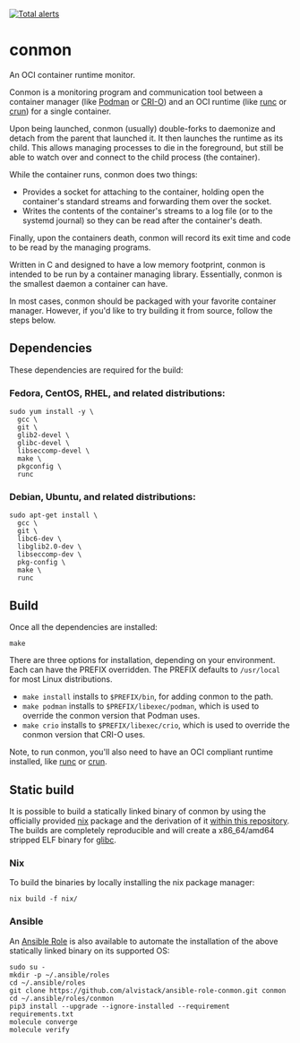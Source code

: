 [![Total alerts](https://img.shields.io/lgtm/alerts/g/containers/conmon.svg?logo=lgtm&logoWidth=18)](https://lgtm.com/projects/g/containers/conmon/alerts/)

# conmon

An OCI container runtime monitor.

Conmon is a monitoring program and communication tool between a
container manager (like [Podman](https://podman.io/) or
[CRI-O](https://cri-o.io/)) and an OCI runtime (like
[runc](https://github.com/opencontainers/runc) or
[crun](https://github.com/containers/crun)) for a single container.

Upon being launched, conmon (usually) double-forks to daemonize and detach from the
parent that launched it. It then launches the runtime as its child. This
allows managing processes to die in the foreground, but still be able to
watch over and connect to the child process (the container).

While the container runs, conmon does two things:

  - Provides a socket for attaching to the container, holding open the
    container's standard streams and forwarding them over the socket.
  - Writes the contents of the container's streams to a log file (or to
    the systemd journal) so they can be read after the container's
    death.

Finally, upon the containers death, conmon will record its exit time and
code to be read by the managing programs.

Written in C and designed to have a low memory footprint, conmon is
intended to be run by a container managing library. Essentially, conmon
is the smallest daemon a container can have.

In most cases, conmon should be packaged with your favorite container
manager. However, if you'd like to try building it from source, follow
the steps below.

## Dependencies

These dependencies are required for the build:

### Fedora, CentOS, RHEL, and related distributions:

``` shell
sudo yum install -y \
  gcc \
  git \
  glib2-devel \
  glibc-devel \
  libseccomp-devel \
  make \
  pkgconfig \
  runc
```

### Debian, Ubuntu, and related distributions:

``` shell
sudo apt-get install \
  gcc \
  git \
  libc6-dev \
  libglib2.0-dev \
  libseccomp-dev \
  pkg-config \
  make \
  runc
```

## Build

Once all the dependencies are installed:

``` shell
make
```

There are three options for installation, depending on your environment.
Each can have the PREFIX overridden. The PREFIX defaults to `/usr/local`
for most Linux distributions.

  - `make install` installs to `$PREFIX/bin`, for adding conmon to the
    path.
  - `make podman` installs to `$PREFIX/libexec/podman`, which is used to
    override the conmon version that Podman uses.
  - `make crio` installs to `$PREFIX/libexec/crio`, which is used to
    override the conmon version that CRI-O uses.

Note, to run conmon, you'll also need to have an OCI compliant runtime
installed, like [runc](https://github.com/opencontainers/runc) or
[crun](https://github.com/containers/crun).

## Static build

It is possible to build a statically linked binary of conmon by using
the officially provided
[nix](https://nixos.org/nixos/packages.html?attr=conmon&channel=nixpkgs-unstable&query=conmon)
package and the derivation of it [within this repository](nix/). The
builds are completely reproducible and will create a x86\_64/amd64
stripped ELF binary for [glibc](https://www.gnu.org/software/libc).

### Nix

To build the binaries by locally installing the nix package manager:

``` shell
nix build -f nix/
```

### Ansible

An [Ansible Role](https://github.com/alvistack/ansible-role-conmon) is
also available to automate the installation of the above statically
linked binary on its supported OS:

``` shell
sudo su -
mkdir -p ~/.ansible/roles
cd ~/.ansible/roles
git clone https://github.com/alvistack/ansible-role-conmon.git conmon
cd ~/.ansible/roles/conmon
pip3 install --upgrade --ignore-installed --requirement requirements.txt
molecule converge
molecule verify
```
